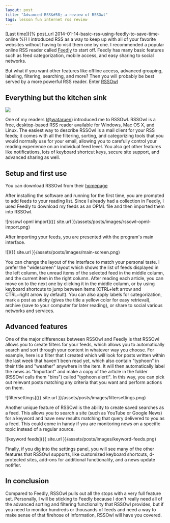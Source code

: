 ```yaml
---
layout: post
title: "Advanced RSS&#58; a review of RSSOwl"
tags: lesson fun internet rss review
---
```


[Last time]({% post_url 2014-01-14-basic-rss-using-feedly-to-save-time-online %}) I
introduced RSS as a way to keep up with all of your favorite websites
without having to visit them one by one. I recommended a popular online
RSS reader called [Feedly](http://feedly.com/index.html#welcome) to
start off. Feedly has many basic features such as feed categorization,
mobile access, and easy sharing to social networks.

But what if you want other features like offline access, advanced
grouping, labeling, filtering, searching, and more? Then you will
probably be best served by a more powerful RSS reader. Enter
[RSSOwl](http://www.rssowl.org/)

<!--more-->

Everything but the kitchen sink
-------------------------------

[![](http://www.rssowl.org/images/contribute/getrssowl_large)](http://www.rssowl.org/download)

One of my readers ([@wataruen](https://twitter.com/wataruen)) introduced
me to RSSOwl. RSSOwl is a free, desktop-based RSS reader available for
Windows, Mac OS X, and Linux. The easiest way to describe RSSOwl is a
mail client for your RSS feeds; it comes with all the filtering,
sorting, and categorizing tools that you would normally use for your
email, allowing you to carefully control your reading experience on an
individual feed level. You also get other features like notifications,
lots of keyboard shortcut keys, secure site support, and advanced
sharing as well.

Setup and first use
-------------------

You can download RSSOwl from their [homepage](www.rssowl.org/download)

After installing the software and running for the first time, you are
prompted to add feeds to your reading list. Since I already had a
collection in Feedly, I used Feedly to download my feeds as an OPML file
and then imported them into RSSOwl.

![rssowl opml
import]({{ site.url }}/assets/posts/images/rssowl-opml-import.png)

After importing your feeds, you are presented with the program's main
interface.

![]({{ site.url }}/assets/posts/images/main-screen.png)

You can change the layout of the interface to match your personal taste.
I prefer the "widescreen" layout which shows the list of feeds displayed
in the left column, the unread items of the selected feed in the middle
column, and the current item in the right column. After reading each
article, you can move on to the next one by clicking it in the middle
column, or by using keyboard shortcuts to jump between items (CTRL+left
arrow and CTRL+right arrow by default). You can also apply labels for
categorization, mark a post as sticky (gives the title a yellow color
for easy retrieval), archive (save to your computer for later reading),
or share to social various networks and services.

Advanced features
-----------------

One of the major differences between RSSOwl and Feedly is that RSSOwl
allows you to create filters for your feeds, which allows you to
automatically search and sort through your content in whatever way you
choose. For example, here is a filter that I created which will look for
posts written within the last week that haven't been read yet, which
also contain "typhoon" in their title and "weather" anywhere in the
item. It will then automatically label the news as "Important" and make
a copy of the article in the folder (RSSOwl calls them "bins") called
"typhoon alert!". In this way, you can pick out relevant posts matching
any criteria that you want and perform actions on them.

![filtersettings]({{ site.url }}/assets/posts/images/filtersettings.png)

Another unique feature of RSSOwl is the ability to create saved searches
as a feed. This allows you to search a site (such as YouTube or Google
News) for a keyword and have new results matching that query delivered
to you as a feed. This could come in handy if you are monitoring news on
a specific topic instead of a regular source.

![keyword
feeds]({{ site.url }}/assets/posts/images/keyword-feeds.png)

Finally, if you dig into the settings panel, you will see many of the
other features that RSSOwl supports, like customized keyboard shortcuts,
d-protected sites, add-ons for additional functionality, and a
news update notifier.

In conclusion
-------------

Compared to Feedly, RSSOwl pulls out all the stops with a very full
feature set. Personally, I will be sticking to Feedly because I don't
really need all of the advanced sorting and filtering functionality that
RSSOwl provides, but if you need to monitor hundreds or thousands of
feeds and need a way to make sense of that firehose of information,
RSSOwl will have you covered.
